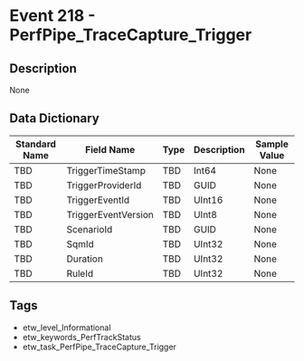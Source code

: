# Event 218 - PerfPipe_TraceCapture_Trigger

## Description
None

## Data Dictionary
|Standard Name|Field Name|Type|Description|Sample Value|
|---|---|---|---|---|
|TBD|TriggerTimeStamp|TBD|Int64|None|None|
|TBD|TriggerProviderId|TBD|GUID|None|None|
|TBD|TriggerEventId|TBD|UInt16|None|None|
|TBD|TriggerEventVersion|TBD|UInt8|None|None|
|TBD|ScenarioId|TBD|GUID|None|None|
|TBD|SqmId|TBD|UInt32|None|None|
|TBD|Duration|TBD|UInt32|None|None|
|TBD|RuleId|TBD|UInt32|None|None|

## Tags
* etw_level_Informational
* etw_keywords_PerfTrackStatus
* etw_task_PerfPipe_TraceCapture_Trigger